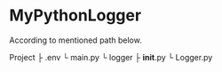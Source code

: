 # MyPythonLogger

According to mentioned path below.

Project
├ .env
└ main.py
  └ logger
    ├ __init__.py
    └ Logger.py
